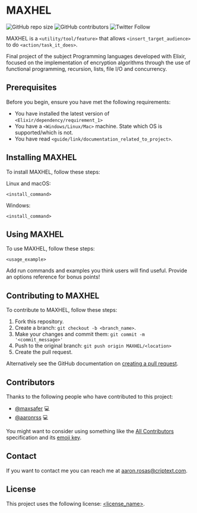 # MAXHEL
<!--- These are examples. See https://shields.io for others or to customize this set of shields. You might want to include dependencies, project status and licence info here --->
![GitHub repo size](https://img.shields.io/github/repo-size/aaronrss/MAXHEL)
![GitHub contributors](https://img.shields.io/github/contributors/aaronrss/MAXHEL)
![Twitter Follow](https://img.shields.io/twitter/follow/aaronrosas_?style=social)

MAXHEL is a `<utility/tool/feature>` that allows `<insert_target_audience>` to do `<action/task_it_does>`.

Final project of the subject Programming languages developed with Elixir, focused on the implementation of encryption algorithms through the use of functional programming, recursion, lists, file I/O and concurrency.

## Prerequisites

Before you begin, ensure you have met the following requirements:
<!--- These are just example requirements. Add, duplicate or remove as required --->
* You have installed the latest version of `<Elixir/dependency/requirement_1>`
* You have a `<Windows/Linux/Mac>` machine. State which OS is supported/which is not.
* You have read `<guide/link/documentation_related_to_project>`.

## Installing MAXHEL

To install MAXHEL, follow these steps:

Linux and macOS:
```
<install_command>
```

Windows:
```
<install_command>
```
## Using MAXHEL

To use MAXHEL, follow these steps:

```
<usage_example>
```

Add run commands and examples you think users will find useful. Provide an options reference for bonus points!

## Contributing to MAXHEL
<!--- If your README is long or you have some specific process or steps you want contributors to follow, consider creating a separate CONTRIBUTING.md file--->
To contribute to MAXHEL, follow these steps:

1. Fork this repository.
2. Create a branch: `git checkout -b <branch_name>`.
3. Make your changes and commit them: `git commit -m '<commit_message>'`
4. Push to the original branch: `git push origin MAXHEL/<location>`
5. Create the pull request.

Alternatively see the GitHub documentation on [creating a pull request](https://help.github.com/en/github/collaborating-with-issues-and-pull-requests/creating-a-pull-request).

## Contributors

Thanks to the following people who have contributed to this project:

* [@maxsafer](https://github.com/Maxsafer) 💻 
* [@aaronrss](https://github.com/Aaronrss) 💻 

You might want to consider using something like the [All Contributors](https://github.com/all-contributors/all-contributors) specification and its [emoji key](https://allcontributors.org/docs/en/emoji-key).

## Contact

If you want to contact me you can reach me at <aaron.rosas@criptext.com>.

## License
<!--- If you're not sure which open license to use see https://choosealicense.com/--->

This project uses the following license: [<license_name>](<link>).

